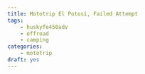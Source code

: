 ```yaml
---
title: Mototrip El Potosí, Failed Attempt
tags:
    - huskyfe450adv
    - offroad
    - camping
categories:
    - mototrip
draft: yes
---
```

